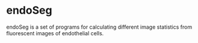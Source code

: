 # endoSeg
endoSeg is a set of programs for calculating different image statistics from fluorescent images of endothelial cells.
